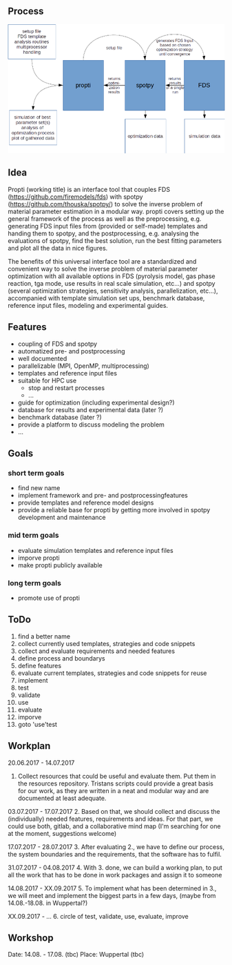 ## Process

![](propti.png)

## Idea

Propti (working title) is an interface tool that couples FDS (https://github.com/firemodels/fds) with spotpy (https://github.com/thouska/spotpy/) to solve the inverse problem of material parameter estimation in a modular way. propti covers setting up the general framework of the process as well as the preprocessing, e.g. generating FDS input files from (provided or self-made) templates and handing them to spotpy, and the postprocessing, e.g. analysing the evaluations of spotpy, find the best solution, run the best fitting parameters and plot all the data in nice figures.

The benefits of this universal interface tool are a standardized and convenient way to solve the inverse problem of material parameter optimization with all available options in FDS (pyrolysis model, gas phase reaction, tga mode, use results in real scale simulation, etc...) and spotpy (several optimization strategies, sensitivity analysis, parallelization, etc...), accompanied with template simulation set ups, benchmark database, reference input files, modeling and experimental guides.

## Features

- coupling of FDS and spotpy
- automatized pre- and postprocessing
- well documented
- parallelizable (MPI, OpenMP, multiprocessing)
- templates and reference input files
- suitable for HPC use
    - stop and restart processes
    - ...
- guide for optimization (including experimental design?)
- database for results and experimental data (later ?)
- benchmark database (later ?)
- provide a platform to discuss modeling the problem
- ...

## Goals

### short term goals

- find new name
- implement framework and pre- and postprocessingfeatures
- provide templates and reference model designs
- provide a reliable base for propti by getting more involved in spotpy development and maintenance

### mid term goals

- evaluate simulation templates and reference input files
- imporve propti
- make propti publicly available

### long term goals

- promote use of propti

## ToDo

1. find a better name
2. collect currently used templates, strategies and code snippets
3. collect and evaluate requirements and needed features
4. define process and boundarys
6. define features
6. evaluate current templates, strategies and code snippets for reuse
6. implement
7. test
8. validate
8. use
9. evaluate
10. imporve
11. goto 'use'test

## Workplan

20.06.2017 - 14.07.2017
1. Collect resources that could be useful and evaluate them. Put them in  
the resources repository. Tristans scripts could provide a great basis  
for our work, as they are written in a neat and modular way and are  
documented at least adequate.

03.07.2017 - 17.07.2017
2. Based on that, we should collect and discuss the (individually) 
needed features, requirements and ideas. For that part, we could use 
both, gitlab, and a collaborative mind map (I'm searching for one at the 
moment, suggestions welcome)

17.07.2017 - 28.07.2017
3. After evaluating 2., we have to define our process, the system 
boundaries and the requirements, that the software has to fulfil.

31.07.2017 - 04.08.2017
4. With 3. done, we can build a working plan, to put all the work that 
has to be done in work packages and assign it to someone

14.08.2017 - XX.09.2017
5. To implement what has been determined in 3., we will meet and 
implement the biggest parts in a few days, (maybe from 14.08.-18.08. in 
Wuppertal?)

XX.09.2017 - ...
6. circle of test, validate, use, evaluate, improve


## Workshop

Date: 14.08. - 17.08. (tbc)
Place: Wuppertal (tbc)
